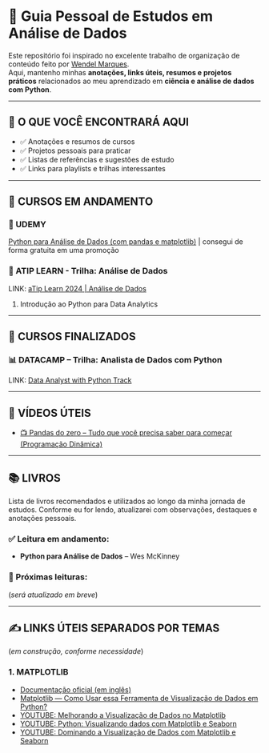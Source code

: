 # 📘 Guia Pessoal de Estudos em Análise de Dados

Este repositório foi inspirado no excelente trabalho de organização de conteúdo feito por [Wendel Marques](https://github.com/wendelmarques/materiais-de-estudos-sobre-data-science-deep-machine-learning#trilhas).  
Aqui, mantenho minhas **anotações, links úteis, resumos e projetos práticos** relacionados ao meu aprendizado em **ciência e análise de dados com Python**.

---

## 🚀 O QUE VOCÊ ENCONTRARÁ AQUI

- ✅ Anotações e resumos de cursos 
- ✅ Projetos pessoais para praticar
- ✅ Listas de referências e sugestões de estudo
- ✅ Links para playlists e trilhas interessantes

---

## 🧠 CURSOS EM ANDAMENTO

### 🐍 UDEMY
[Python para Análise de Dados (com pandas e matplotlib)](https://www.udemy.com/course/python-para-analise-de-dados/?couponCode=KEEPLEARNINGBR) | consegui de forma gratuita em uma promoção 

### 🧩 ATIP LEARN - Trilha: Análise de Dados
LINK: [aTip Learn 2024 | Análise de Dados](https://learn.atip.io/conteudos)

1. Introdução ao Python para Data Analytics

---

## 🧠 CURSOS FINALIZADOS

### 📊 DATACAMP – Trilha: Analista de Dados com Python
LINK: [Data Analyst with Python Track](https://www.datacamp.com/tracks/data-analyst-with-python)   

---

## 🎥 VÍDEOS ÚTEIS

- [📺 Pandas do zero – Tudo que você precisa saber para começar (Programação Dinâmica)](https://www.youtube.com/watch?v=wnGsAOPKjLo)

---

## 📚 LIVROS

Lista de livros recomendados e utilizados ao longo da minha jornada de estudos. Conforme eu for lendo, atualizarei com observações, destaques e anotações pessoais.

### ✅ Leitura em andamento:

- **Python para Análise de Dados** – Wes McKinney  

### 📌 Próximas leituras:

(*será atualizado em breve*)

---

## ✍️ LINKS ÚTEIS SEPARADOS POR TEMAS
(*em construção, conforme necessidade*)

### 1. MATPLOTLIB
- [Documentação oficial (em inglês)](https://matplotlib.org/)
- [Matplotlib — Como Usar essa Ferramenta de Visualização de Dados em Python?](https://king.host/blog/tecnologia/visualizacao-de-dados-matplotlib/)
- [YOUTUBE: Melhorando a Visualização de Dados no Matplotlib](https://www.youtube.com/watch?v=cqjnhgR2j90)
- [YOUTUBE: Python: Visualizando dados com Matplotlib e Seaborn](https://www.youtube.com/watch?v=Sn_9eXfKyc4)
- [YOUTUBE: Dominando a Visualização de Dados com Matplotlib e Seaborn](https://www.youtube.com/watch?v=ofIVAmmhBN0)
